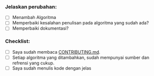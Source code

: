 ### **Jelaskan perubahan:**



* [ ] Menambah Algoritma
* [ ] Memperbaiki kesalahan penulisan pada algoritma yang sudah ada? 
* [ ] Memperbaiki dokumentasi?

### **Checklist:**
* [ ] Saya sudah membaca [CONTRIBUTING.md](https://github.com/Pemrograman-Fasilkom-Unej/python-algorithms/blob/master/CONTRIBUTING.md).
* [ ] Setiap algoritma yang ditambahkan, sudah mempunyai sumber dan refrensi yang cukup.
* [ ] Saya sudah menulis kode dengan jelas
